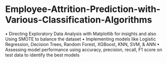 # Employee-Attrition-Prediction-with-Various-Classification-Algorithms
• Directing Exploratory Data Analysis with Matplotlib for insights and also Using SMOTE to balance the dataset
• Implementing models like Logistic Regression, Decision Trees, Random Forest, XGBoost, KNN, SVM, & ANN
• Assessing model performance using accuracy, precision, recall, F1 score on test data to identify the best models
